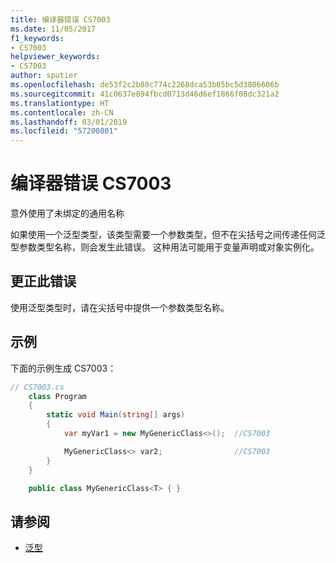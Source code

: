 ```yaml
---
title: 编译器错误 CS7003
ms.date: 11/05/2017
f1_keywords:
- CS7003
helpviewer_keywords:
- CS7003
author: sputier
ms.openlocfilehash: de53f2c2b80c774c2268dca53b05bc5d3806606b
ms.sourcegitcommit: 41c0637e894fbcd0713d46d6ef1866f08dc321a2
ms.translationtype: HT
ms.contentlocale: zh-CN
ms.lasthandoff: 03/01/2019
ms.locfileid: "57200801"
---
```

# <a name="compiler-error-cs7003"></a>编译器错误 CS7003

意外使用了未绑定的通用名称

如果使用一个泛型类型，该类型需要一个参数类型，但不在尖括号之间传递任何泛型参数类型名称，则会发生此错误。 这种用法可能用于变量声明或对象实例化。

## <a name="to-correct-this-error"></a>更正此错误  

使用泛型类型时，请在尖括号中提供一个参数类型名称。

## <a name="example"></a>示例

下面的示例生成 CS7003：

```csharp
// CS7003.cs  
    class Program
    {
        static void Main(string[] args)
        {
            var myVar1 = new MyGenericClass<>();  //CS7003

            MyGenericClass<> var2;                //CS7003
        }
    }

    public class MyGenericClass<T> { }
```

## <a name="see-also"></a>请参阅

- [泛型](../../../csharp/programming-guide/generics/generic-type-parameters.md)